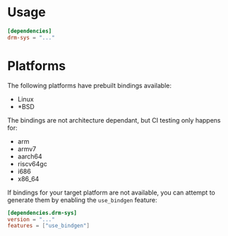 # Usage

```toml
[dependencies]
drm-sys = "..."
```

# Platforms

The following platforms have prebuilt bindings available:

* Linux
* \*BSD

The bindings are not architecture dependant, but CI testing only happens for:

* arm
* armv7
* aarch64
* riscv64gc
* i686
* x86\_64

If bindings for your target platform are not available, you can attempt to
generate them by enabling the `use_bindgen` feature:

```toml
[dependencies.drm-sys]
version = "..."
features = ["use_bindgen"]
```
